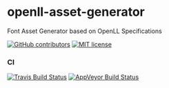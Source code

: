 # openll-asset-generator
Font Asset Generator based on OpenLL Specifications

[![GitHub contributors](https://img.shields.io/github/contributors/hpicgs/openll-asset-generator.svg)](https://GitHub.com/hpicgs/openll-asset-generator/graphs/contributors/)
[![MIT license](https://img.shields.io/badge/License-MIT-blue.svg)](https://github.com/hpicgs/openll-asset-generator/blob/master/LICENSE)

### CI

[![Travis Build Status](https://travis-ci.org/hpicgs/openll-asset-generator.svg?branch=master)](https://travis-ci.org/hpicgs/openll-asset-generator)
[![AppVeyor Build Status](https://ci.appveyor.com/api/projects/status/as83desywum1y0f7/branch/master?svg=true)](https://ci.appveyor.com/project/anne-gropler/openll-asset-generator/branch/master)

<!--- I like the AppVeyor symbol in the badge, but shields doesn't seem to offer it
[![Travis Build Status](https://img.shields.io/travis/hpicgs/openll-asset-generator.svg)]()
[![AppVeyor Build Status](https://img.shields.io/appveyor/ci/anne-gropler/openll-asset-generator/master.svg)]()
-->



